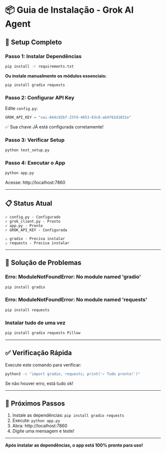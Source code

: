 # 📦 Guia de Instalação - Grok AI Agent

## 🚀 Setup Completo

### Passo 1: Instalar Dependências

```bash
pip install -r requirements.txt
```

**Ou instale manualmente os módulos essenciais:**

```bash
pip install gradio requests
```

### Passo 2: Configurar API Key

Edite `config.py`:

```python
GROK_API_KEY = "xai-844c92bf-23fd-4053-83c8-ab4f62d1031e"
```

✅ Sua chave JÁ está configurada corretamente!

### Passo 3: Verificar Setup

```bash
python test_setup.py
```

### Passo 4: Executar o App

```bash
python app.py
```

Acesse: http://localhost:7860

---

## 📋 Status Atual

```
✓ config.py - Configurado
✓ grok_client.py - Pronto
✓ app.py - Pronto
✓ GROK_API_KEY - Configurada

⚠ gradio - Precisa instalar
⚠ requests - Precisa instalar
```

---

## 🔧 Solução de Problemas

### Erro: ModuleNotFoundError: No module named 'gradio'

```bash
pip install gradio
```

### Erro: ModuleNotFoundError: No module named 'requests'

```bash
pip install requests
```

### Instalar tudo de uma vez

```bash
pip install gradio requests Pillow
```

---

## ✅ Verificação Rápida

Execute este comando para verificar:

```bash
python3 -c "import gradio, requests; print('✓ Tudo pronto!')"
```

Se não houver erro, está tudo ok!

---

## 🎯 Próximos Passos

1. Instale as dependências: `pip install gradio requests`
2. Execute: `python app.py`
3. Abra: http://localhost:7860
4. Digite uma mensagem e teste!

---

**Após instalar as dependências, o app está 100% pronto para uso!**

